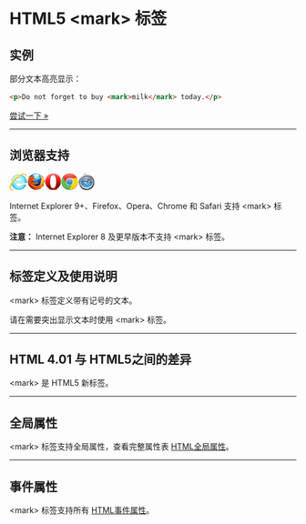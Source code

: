 # HTML5 &lt;mark&gt; 标签

## 实例

部分文本高亮显示：

```HTML
<p>Do not forget to buy <mark>milk</mark> today.</p> 
```

[尝试一下 »](http://www.runoob.com/try/try.php?filename=tryhtml5_mark)

--------

## 浏览器支持

![Internet Explorer](images/compatible_ie.gif)![Firefox](images/compatible_firefox.gif)![Opera](images/compatible_opera.gif)![Google Chrome](images/compatible_chrome.gif)![Safari](images/compatible_safari.gif)

Internet Explorer 9+、Firefox、Opera、Chrome 和 Safari 支持 &lt;mark&gt; 标签。

**注意：** Internet Explorer 8 及更早版本不支持 &lt;mark&gt; 标签。

--------

## 标签定义及使用说明

&lt;mark&gt; 标签定义带有记号的文本。

请在需要突出显示文本时使用 &lt;mark&gt; 标签。

--------

## HTML 4.01 与 HTML5之间的差异

&lt;mark&gt; 是 HTML5 新标签。

--------

## 全局属性

&lt;mark&gt; 标签支持全局属性，查看完整属性表 [HTML全局属性](003_ref-standardattributes.md)。

--------

## 事件属性

&lt;mark&gt; 标签支持所有 [HTML事件属性](004_ref-eventattributes.md)。

